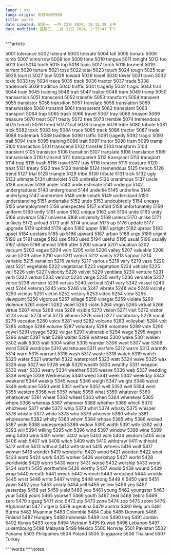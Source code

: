 ```yaml
---
langr : xxx
langr-origin: 考研单词5500
title: part6
date created: 星期一, 一月 22日 2024, 10:15:39 上午
date modified: 星期三, 二月 21日 2024, 2:33:41 下午
---
```


^^^article

5001 tolerance
5002 tolerant
5003 tolerate
5004 toll
5005 tomato
5006 tomb
5007 tomorrow
5008 ton
5009 tone
5010 tongue
5011 tonight
5012 too
5013 tool
5014 tooth
5015 top
5016 topic
5017 torch
5018 torment
5019 torrent
5020 torture
5021 toss
5022 total
5023 touch
5024 tough
5025 tour
5026 tourist
5027 tow
5028 toward
5029 towel
5030 tower
5031 town
5032 toxic
5033 toy
5034 trace
5035 track
5036 tractor
5037 trade
5038 trademark
5039 tradition
5040 traffic
5041 tragedy
5042 tragic
5043 trail
5044 train
5045 training
5046 trait
5047 traitor
5048 tram
5049 tramp
5050 transaction
5051 transcend
5052 transfer
5053 transform
5054 transient
5055 transistor
5056 transition
5057 translate
5058 translation
5059 transmission
5060 transmit
5061 transparent
5062 transplant
5063 transport
5064 trap
5065 trash
5066 travel
5067 tray
5068 treason
5069 treasure
5070 treat
5071 treaty
5072 tree
5073 tremble
5074 tremendous
5075 trench
5076 trend
5077 trial
5078 triangle
5079 tribe
5080 tribute
5081 trick
5082 toxic
5083 toy
5084 trace
5085 track
5086 tractor
5087 trade
5088 trademark
5089 tradition
5090 traffic
5091 tragedy
5092 tragic
5093 trail
5094 train
5095 training
5096 trait
5097 traitor
5098 tram
5099 tramp
5100 transaction
5101 transcend
5102 transfer
5103 transform
5104 transient
5105 transistor
5106 transition
5107 translate
5108 translation
5109 transmission
5110 transmit
5111 transparent
5112 transplant
5113 transport
5114 trap
5115 trash
5116 travel
5117 tray
5118 treason
5119 treasure
5120 treat
5121 treaty
5122 tree
5123 tremble
5124 tremendous
5125 trench
5126 trend
5127 trial
5128 triangle
5129 tribe
5130 tribute
5131 trick
5132 ugly
5133 ultimate
5134 ultraviolet
5135 umbrella
5136 unanimous
5137 uncle
5138 uncover
5139 under
5140 underestimate
5141 undergo
5142 undergraduate
5143 underground
5144 underlie
5145 underline
5146 underlying
5147 undermine
5148 underneath
5149 understand
5150 understanding
5151 undertake
5152 undo
5153 undoubtedly
5154 uneasy
5155 unemployment
5156 unexpected
5157 unfold
5158 unfortunately
5159 uniform
5160 unify
5161 union
5162 unique
5163 unit
5164 unite
5165 unity
5166 universal
5167 universe
5168 university
5169 unless
5170 unlike
5171 unlikely
5172 unload
5173 until
5174 unusual
5175 up
5176 update
5177 upgrade
5178 uphold
5179 upon
5180 upper
5181 upright
5182 uproar
5183 upset
5184 upstairs
5185 up
5186 upward
5187 urban
5188 urge
5189 urgent
5190 us
5191 usage
5192 use
5193 used
5194 useful
5195 usual
5196 usually
5197 utilize
5198 utmost
5199 utter
5200 vacant
5201 vacation
5202 vacuum
5203 vague
5204 vain
5205 valid
5206 valley
5207 valuable
5208 value
5209 valve
5210 van
5211 vanish
5212 vanity
5213 vapour
5214 variable
5215 variation
5216 variety
5217 various
5218 vary
5219 vase
5220 vast
5221 vegetable
5222 vegetarian
5223 vegetation
5224 vehicle
5225 veil
5226 vein
5227 velocity
5228 velvet
5229 ventilate
5230 venture
5231 verb
5232 verbal
5233 verdict
5234 verge
5235 verify
5236 versatile
5237 verse
5238 version
5239 versus
5240 vertical
5241 very
5242 vessel
5243 vest
5244 veteran
5245 veto
5246 via
5247 vibrate
5248 vice
5249 vicinity
5250 vicious
5251 victim
5252 victory
5253 video
5254 view
5255 viewpoint
5256 vigorous
5257 village
5258 vinegar
5259 violate
5260 violence
5261 violent
5262 violet
5263 violin
5264 virgin
5265 virtual
5266 virtue
5267 virus
5268 visa
5269 visible
5270 vision
5271 visit
5272 visitor
5273 visual
5274 vital
5275 vitamin
5276 vivid
5277 vocabulary
5278 vocal
5279 vocation
5280 voice
5281 void
5282 volcano
5283 volleyball
5284 volt
5285 voltage
5286 volume
5287 voluntary
5288 volunteer
5289 vote
5290 vowel
5291 voyage
5292 vulgar
5293 vulnerable
5294 wage
5295 wagon
5296 waist
5297 wait
5298 waiter
5299 waitress
5300 wake
5301 waken
5302 walk
5303 wall
5304 wallet
5305 wander
5306 want
5307 war
5308 ward
5309 wardrobe
5310 warehouse
5311 warfare
5312 warm
5313 warmth
5314 warn
5315 warrant
5316 wash
5317 waste
5318 watch
5319 watch
5320 water
5321 waterfall
5322 waterproof
5323 watt
5324 wave
5325 wax
5326 way
5327 we
5328 weak
5329 wealth
5330 wealthy
5331 weapon
5332 wear
5333 weary
5334 weather
5335 weave
5336 web
5337 wedding
5338 wedge
5339 Wednesday
5340 weed
5341 week
5342 weekday
5343 weekend
5344 weekly
5345 weep
5346 weigh
5347 weight
5348 weird
5349 welcome
5350 weld
5351 welfare
5352 well
5353 well
5354 west
5355 western
5356 wet
5357 whale
5358 what
5359 whatever
5360 whatsoever
5361 wheat
5362 wheel
5363 when
5364 whenever
5365 where
5366 whereas
5367 wherever
5368 whether
5369 which
5370 whichever
5371 while
5372 whip
5373 whirl
5374 whisky
5375 whisper
5376 whistle
5377 white
5378 who
5379 whoever
5380 whole
5381 wholesome
5382 wholly
5383 whom
5384 whose
5385 why
5386 wicked
5387 wide
5388 widespread
5389 widow
5390 width
5391 wife
5392 wild
5393 will
5394 willing
5395 win
5396 wind
5397 window
5398 wine
5399 wing
5400 wink
5401 winter
5402 wipe
5403 wire
5404 wisdom
5405 wise
5406 wish
5407 wit
5408 witch
5409 with
5410 withdraw
5411 withhold
5412 within
5413 without
5414 withstand
5415 witness
5416 wolf
5417 woman
5418 wonder
5419 wonderful
5420 wood
5421 wooden
5422 wool
5423 word
5424 work
5425 worker
5426 workshop
5427 world
5428 worldwide
5429 worm
5430 worry
5431 worse
5432 worship
5433 worst
5434 worth
5435 worthwhile
5436 worthy
5437 would
5438 wound
5439 wrap
5440 wreath
5441 wreck
5442 wrench
5443 wretched
5444 wrinkle
5445 wrist
5446 write
5447 writing
5448 wrong
5449 X
5450 yard
5451 yawn
5452 year
5453 yearly
5454 yell
5455 yellow
5456 yes
5457 yesterday
5458 yet
5459 yield
5460 you
5461 young
5462 youngster
5463 your
5464 yours
5465 yourself
5466 youth
5467 zeal
5468 zebra
5469 zero
5470 zigzag
5471 zinc
5472 zip
5473 zone
5474 zoo
5475 zoom
5476 Afghanistan
5477 algeria
5478 argentina
5479 austria
5480 Belgium
5481 Burma
5482 Myanmar
5483 Colombia
5484 Cuba
5485 Denmark
5486 Finland
5487 Hungary
5488 Indonesia
5489 Iran
5490 Iraq
5491 Jordan
5492 Kenya
5493 korea
5494 Vietnam
5495 Kuwait
5496 Lebanon
5497 Luxembourg
5498 Malaysia
5499 Mexico
5500 Norway
5501 Pakistan
5502 Panama
5503 Philippines
5504 Poland
5505 Singapore
5506 Thailand
5507 Turkey


^^^words
^^^notes
